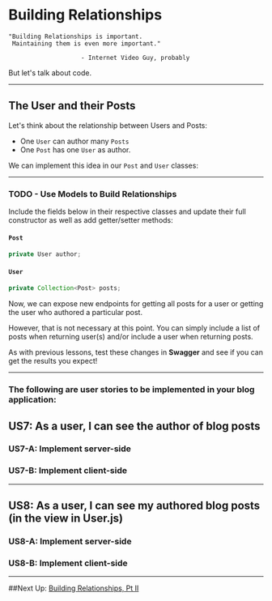 # Building Relationships

```
"Building Relationships is important. 
 Maintaining them is even more important."
 
                    - Internet Video Guy, probably
```

But let's talk about code.

---
## The User and their Posts

Let's think about the relationship between Users and Posts:

- One `User` can author many `Posts`
- One `Post` has one `User` as author.

We can implement this idea in our `Post` and `User` classes:

---
### TODO - Use Models to Build Relationships
Include the fields below in their respective classes and update their full constructor as well as add getter/setter methods:


#### `Post`

```JAVA
private User author;
```

#### `User`

```JAVA
private Collection<Post> posts;
```


Now, we can expose new endpoints for getting all posts for a user or getting the user who authored a particular post.

However, that is not necessary at this point. You can simply include a list of posts when returning user(s) and/or include a user when returning posts.

As with previous lessons, test these changes in **Swagger** and see if you can get the results you expect!

---

### The following are user stories to be implemented in your blog application:

## US7: As a user, I can see the author of blog posts

### US7-A: Implement server-side
### US7-B: Implement client-side

---
## US8: As a user, I can see my authored blog posts (in the view in User.js)

### US8-A: Implement server-side
### US8-B: Implement client-side

---

##Next Up: [Building Relationships, Pt II](10-building-relationships-ii.md)
